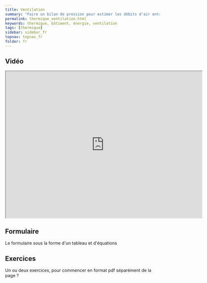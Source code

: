 ```yaml
---
title: Ventilation
summary: "Faire un bilan de pression pour estimer les débits d'air entre les zones thermique"
permalink: thermique_ventilation.html
keywords: thermique, bâtiment, énergie, ventilation
tags: [thermique]
sidebar: sidebar_fr
topnav: topnav_fr
folder: fr
---
```


## Vidéo

<iframe src="https://player.vimeo.com/video/142891349?color=ff9933&portrait=0" width="640" height="480" frameborder="1" webkitallowfullscreen mozallowfullscreen allowfullscreen></iframe>

## Formulaire

Le formulaire sous la forme d'un tableau et d'équations

## Exercices

Un ou deux exercices, pour commencer en format pdf séparément de la page ?
